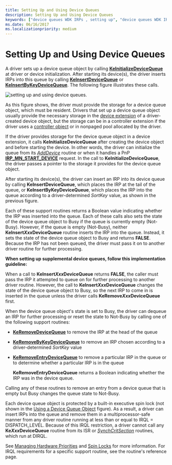 ```yaml
---
title: Setting Up and Using Device Queues
description: Setting Up and Using Device Queues
keywords: ["device queues WDK IRPs , setting up", "device queues WDK IRPs , objects", "inserting IRPs in queue", "storing device queue objects", "supplemental IRP queues WDK kernel"]
ms.date: 06/16/2017
ms.localizationpriority: medium
---
```


# Setting Up and Using Device Queues





A driver sets up a device queue object by calling [**KeInitializeDeviceQueue**](/windows-hardware/drivers/ddi/wdm/nf-wdm-keinitializedevicequeue) at driver or device initialization. After starting its device(s), the driver inserts IRPs into this queue by calling [**KeInsertDeviceQueue**](/windows-hardware/drivers/ddi/wdm/nf-wdm-keinsertdevicequeue) or [**KeInsertByKeyDeviceQueue**](/windows-hardware/drivers/ddi/wdm/nf-wdm-keinsertbykeydevicequeue). The following figure illustrates these calls.

![setting up and using device queues.](images/3devqobj.png)

As this figure shows, the driver must provide the storage for a device queue object, which must be resident. Drivers that set up a device queue object usually provide the necessary storage in the [device extension](device-extensions.md) of a driver-created device object, but the storage can be in a controller extension if the driver uses a [controller object](./introduction-to-controller-objects.md) or in nonpaged pool allocated by the driver.

If the driver provides storage for the device queue object in a device extension, it calls **KeInitializeDeviceQueue** after creating the device object and before starting the device. In other words, the driver can initialize the queue from its [*AddDevice*](/windows-hardware/drivers/ddi/wdm/nc-wdm-driver_add_device) routine or when it handles a PnP [**IRP\_MN\_START\_DEVICE**](./irp-mn-start-device.md) request. In the call to **KeInitializeDeviceQueue**, the driver passes a pointer to the storage it provides for the device queue object.

After starting its device(s), the driver can insert an IRP into its device queue by calling **KeInsertDeviceQueue**, which places the IRP at the tail of the queue, or **KeInsertByKeyDeviceQueue**, which places the IRP into the queue according to a driver-determined *SortKey* value, as shown in the previous figure.

Each of these support routines returns a Boolean value indicating whether the IRP was inserted into the queue. Each of these calls also sets the state of the device queue object to Busy if the queue is currently empty (Not-Busy). However, if the queue is empty (Not-Busy), neither **KeInsert*Xxx*DeviceQueue** routine inserts the IRP into the queue. Instead, it sets the state of the device queue object to Busy and returns **FALSE**. Because the IRP has not been queued, the driver must pass it on to another driver routine for further processing.

**When setting up supplemental device queues, follow this implementation guideline:**

When a call to **KeInsert*Xxx*DeviceQueue** returns **FALSE**, the caller must pass the IRP it attempted to queue on for further processing to another driver routine.
However, the call to **KeInsert*Xxx*DeviceQueue** changes the state of the device queue object to Busy, so the next IRP to come in is inserted in the queue unless the driver calls **KeRemove*Xxx*DeviceQueue** first.

When the device queue object's state is set to Busy, the driver can dequeue an IRP for further processing or reset the state to Not-Busy by calling one of the following support routines:

-   [**KeRemoveDeviceQueue**](/windows-hardware/drivers/ddi/wdm/nf-wdm-keremovedevicequeue) to remove the IRP at the head of the queue

-   [**KeRemoveByKeyDeviceQueue**](/windows-hardware/drivers/ddi/wdm/nf-wdm-keremovebykeydevicequeue) to remove an IRP chosen according to a driver-determined *SortKey* value

-   [**KeRemoveEntryDeviceQueue**](/windows-hardware/drivers/ddi/wdm/nf-wdm-keremoveentrydevicequeue) to remove a particular IRP in the queue or to determine whether a particular IRP is in the queue

    **KeRemoveEntryDeviceQueue** returns a Boolean indicating whether the IRP was in the device queue.

Calling any of these routines to remove an entry from a device queue that is empty but Busy changes the queue state to Not-Busy.

Each device queue object is protected by a built-in executive spin lock (not shown in the [Using a Device Queue Object](#setting-up-and-using-device-queues) figure). As a result, a driver can insert IRPs into the queue and remove them in a multiprocessor-safe manner from any driver routine running at less than or equal to IRQL = DISPATCH\_LEVEL. Because of this IRQL restriction, a driver cannot call any **Ke*Xxx*DeviceQueue** routine from its ISR or [*SynchCritSection*](/windows-hardware/drivers/ddi/wdm/nc-wdm-ksynchronize_routine) routines, which run at DIRQL.

See [Managing Hardware Priorities](managing-hardware-priorities.md) and [Spin Locks](./introduction-to-spin-locks.md) for more information. For IRQL requirements for a specific support routine, see the routine's reference page.

 

